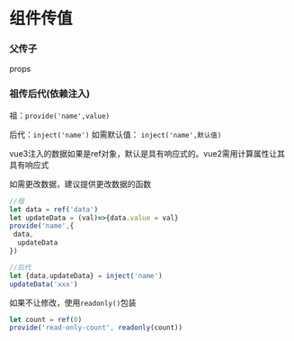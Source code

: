 # 组件传值

### 父传子

props

### 祖传后代(依赖注入)

祖：`provide('name',value)`

后代：`inject('name')`  如需默认值： `inject('name',默认值)`

vue3注入的数据如果是ref对象，默认是具有响应式的。vue2需用计算属性让其具有响应式

如需更改数据，建议提供更改数据的函数

```js
//祖
let data = ref('data')
let updateData = (val)=>{data.value = val}
provide('name',{
 data,
  updateData
})
```

```js
//后代
let {data,updateData} = inject('name')
updateData('xxx')
```

如果不让修改，使用`readonly()`包装

```js
let count = ref(0)
provide('read-only-count', readonly(count))
```
